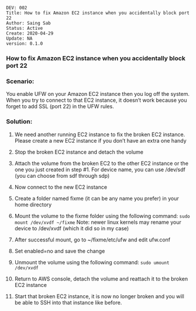 ```
DEV: 002
Title: How to fix Amazon EC2 instance when you accidentally block port 22
Author: Saing Sab
Status: Active
Create: 2020-04-29
Update: NA
version: 0.1.0
```
### How to fix Amazon EC2 instance when you accidentally block port 22

### Scenario: 
You enable UFW on your Amazon EC2 instance then you log off the system. When you try to connect to that EC2 instance, it doesn’t work because you forget to add SSL (port 22) in the UFW rules.

### Solution:
1. We need another running EC2 instance to fix the broken EC2 instance. Please create a new EC2 instance if you don’t have an extra one handy

2. Stop the broken EC2 instance and detach the volume

3. Attach the volume from the broken EC2 to the other EC2 instance or the one you just created in step #1. For device name, you can use /dev/sdf (you can choose from sdf through sdp)

4. Now connect to the new EC2 instance

5. Create a folder named fixme (it can be any name you prefer) in your home directory

6. Mount the volume to the fixme folder using the following command:
    ```sudo mount /dev/xvdf ~/fixme```
Note: newer linux kernels may rename your device to /dev/xvdf (which it did so in my case)

7. After successful mount, go to ~/fixme/etc/ufw and edit ufw.conf

8. Set enabled=no and save the change

9. Unmount the volume using the following command:
    ```sudo umount /dev/xvdf```

10. Return to AWS console, detach the volume and reattach it to the broken EC2 instance

11. Start that broken EC2 instance, it is now no longer broken and you will be able to SSH into that instance like before.
